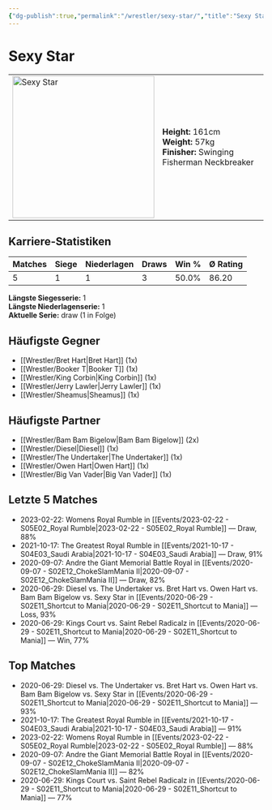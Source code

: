 ```yaml
---
{"dg-publish":true,"permalink":"/wrestler/sexy-star/","title":"Sexy Star","tags":["wrestler"],"noteIcon":""}
---
```



# Sexy Star

<table>
        <tr>
        <td><img src="https://github.com/CptSpaulding1980/choke-slam-wrestling/releases/download/images/Sexy_Star.png" width="280" alt="Sexy Star"></td>
        <td>
        <b>Height:</b> 161cm<br>
        <b>Weight:</b> 57kg<br>
        <b>Finisher:</b> Swinging Fisherman Neckbreaker<br>
        </td>
        </tr>
        </table>
        

## Karriere-Statistiken

| Matches | Siege | Niederlagen | Draws | Win % | Ø Rating |
|---------|-------|-------------|-------|-------|-----------|
| 5 | 1 | 1 | 3 | 50.0% | 86.20 |

**Längste Siegesserie:** 1<br>**Längste Niederlagenserie:** 1<br>**Aktuelle Serie:** draw (1 in Folge)


## Häufigste Gegner
- [[Wrestler/Bret Hart\|Bret Hart]] (1x)
- [[Wrestler/Booker T\|Booker T]] (1x)
- [[Wrestler/King Corbin\|King Corbin]] (1x)
- [[Wrestler/Jerry Lawler\|Jerry Lawler]] (1x)
- [[Wrestler/Sheamus\|Sheamus]] (1x)

## Häufigste Partner
- [[Wrestler/Bam Bam Bigelow\|Bam Bam Bigelow]] (2x)
- [[Wrestler/Diesel\|Diesel]] (1x)
- [[Wrestler/The Undertaker\|The Undertaker]] (1x)
- [[Wrestler/Owen Hart\|Owen Hart]] (1x)
- [[Wrestler/Big Van Vader\|Big Van Vader]] (1x)

## Letzte 5 Matches
- 2023-02-22: Womens Royal Rumble in [[Events/2023-02-22 - S05E02_Royal Rumble\|2023-02-22 - S05E02_Royal Rumble]] — Draw, 88%
- 2021-10-17: The Greatest Royal Rumble in [[Events/2021-10-17 - S04E03_Saudi Arabia\|2021-10-17 - S04E03_Saudi Arabia]] — Draw, 91%
- 2020-09-07: Andre the Giant Memorial Battle Royal in [[Events/2020-09-07 - S02E12_ChokeSlamMania II\|2020-09-07 - S02E12_ChokeSlamMania II]] — Draw, 82%
- 2020-06-29: Diesel vs. The Undertaker vs. Bret Hart vs. Owen Hart vs. Bam Bam Bigelow vs. Sexy Star in [[Events/2020-06-29 - S02E11_Shortcut to Mania\|2020-06-29 - S02E11_Shortcut to Mania]] — Loss, 93%
- 2020-06-29: Kings Court vs. Saint Rebel Radicalz in [[Events/2020-06-29 - S02E11_Shortcut to Mania\|2020-06-29 - S02E11_Shortcut to Mania]] — Win, 77%

## Top Matches
- 2020-06-29: Diesel vs. The Undertaker vs. Bret Hart vs. Owen Hart vs. Bam Bam Bigelow vs. Sexy Star in [[Events/2020-06-29 - S02E11_Shortcut to Mania\|2020-06-29 - S02E11_Shortcut to Mania]] — 93%
- 2021-10-17: The Greatest Royal Rumble in [[Events/2021-10-17 - S04E03_Saudi Arabia\|2021-10-17 - S04E03_Saudi Arabia]] — 91%
- 2023-02-22: Womens Royal Rumble in [[Events/2023-02-22 - S05E02_Royal Rumble\|2023-02-22 - S05E02_Royal Rumble]] — 88%
- 2020-09-07: Andre the Giant Memorial Battle Royal in [[Events/2020-09-07 - S02E12_ChokeSlamMania II\|2020-09-07 - S02E12_ChokeSlamMania II]] — 82%
- 2020-06-29: Kings Court vs. Saint Rebel Radicalz in [[Events/2020-06-29 - S02E11_Shortcut to Mania\|2020-06-29 - S02E11_Shortcut to Mania]] — 77%
